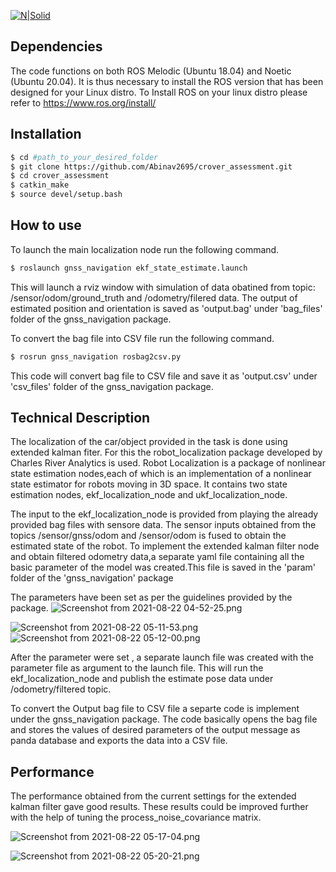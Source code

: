 

[![N|Solid](https://encrypted-tbn0.gstatic.com/images?q=tbn:ANd9GcRsn7Josk2eGRXeETO37meCd03oritTv-gMBrg9GYSO7BSKO1JYyZLJYbgPaP6YZQ4J9Q&usqp=CAU)](https://www.ros.org/)

## Dependencies
The code functions on both ROS Melodic (Ubuntu 18.04) and Noetic (Ubuntu 20.04). It is thus necessary to install the ROS version that has been designed for your Linux distro.
To Install ROS on your linux distro please refer to https://www.ros.org/install/

## Installation

```sh
$ cd #path_to_your_desired_folder
$ git clone https://github.com/Abinav2695/crover_assessment.git
$ cd crover_assessment
$ catkin_make
$ source devel/setup.bash
```
## How to use

To launch the main localization node run the following command.
```sh
$ roslaunch gnss_navigation ekf_state_estimate.launch
```
This will launch a rviz window with simulation of data obatined from topic: /sensor/odom/ground_truth and /odometry/filered data. The output of estimated position and orientation is saved as 'output.bag' under 'bag_files' folder of the gnss_navigation package. 

To convert the bag file into CSV file run the following command.
```sh
$ rosrun gnss_navigation rosbag2csv.py
```

This code will convert bag file to CSV file and save it as 'output.csv' under 'csv_files' folder of the gnss_navigation package.


## Technical Description

The localization of the car/object provided in the task is done using extended kalman fiter. For this the robot_localization package developed by Charles River Analytics is used. Robot Localization is a package of nonlinear state estimation nodes,each of which is an implementation of a nonlinear state estimator for robots moving in 3D space. It contains two state estimation nodes, ekf_localization_node and ukf_localization_node.

The input to the ekf_localization_node is provided from playing the already provided bag files with sensore data.
The sensor inputs obtained from the topics /sensor/gnss/odom and /sensor/odom is fused to obtain the estimated state of the robot. To implement the extended kalman filter node and obtain filtered odometry data,a separate yaml file containing all the basic parameter of the model was created.This file is saved in the 'param' folder of the 'gnss_navigation' package

The parameters have been set as per the guidelines provided by the package.
![Screenshot from 2021-08-22 04-52-25.png](https://www.dropbox.com/s/srrj978fsgd0cwm/Screenshot%20from%202021-08-22%2004-52-25.png?dl=0&raw=1)

![Screenshot from 2021-08-22 05-11-53.png](https://www.dropbox.com/s/c7cfd7gjex0gsw6/Screenshot%20from%202021-08-22%2005-11-53.png?dl=0&raw=1)![Screenshot from 2021-08-22 05-12-00.png](https://www.dropbox.com/s/lflsx38a6q3xfqg/Screenshot%20from%202021-08-22%2005-12-00.png?dl=0&raw=1)

After the parameter were set , a separate launch file was created with the parameter file as argument to the launch file. This will run the ekf_localization_node and publish the estimate pose data under /odometry/filtered topic.

To convert the Output bag file to CSV file a separte code is implement under the gnss_navigation package. The code basically opens the bag file and stores the values of desired parameters of the output message as panda database and exports the data into a CSV file.

## Performance
The performance obtained from the current settings for the extended kalman filter gave good results. These results could be improved further with the help of tuning the process_noise_covariance matrix.

![Screenshot from 2021-08-22 05-17-04.png](https://www.dropbox.com/s/v5cvtwqc212del4/Screenshot%20from%202021-08-22%2005-17-04.png?dl=0&raw=1)

![Screenshot from 2021-08-22 05-20-21.png](https://www.dropbox.com/s/dh6wgmqtbv61pcc/Screenshot%20from%202021-08-22%2005-20-21.png?dl=0&raw=1)


